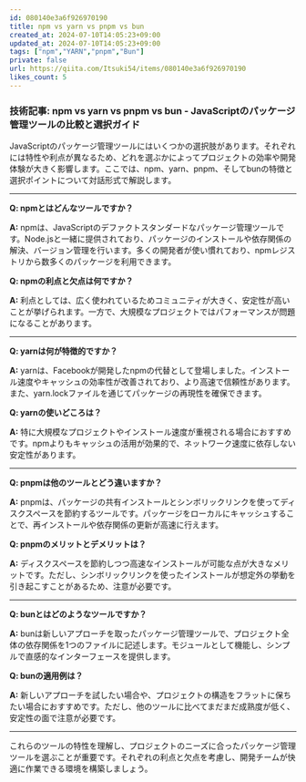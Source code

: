 ```yaml
---
id: 080140e3a6f926970190
title: npm vs yarn vs pnpm vs bun
created_at: 2024-07-10T14:05:23+09:00
updated_at: 2024-07-10T14:05:23+09:00
tags: ["npm","YARN","pnpm","Bun"]
private: false
url: https://qiita.com/Itsuki54/items/080140e3a6f926970190
likes_count: 5
---
```


### 技術記事: npm vs yarn vs pnpm vs bun - JavaScriptのパッケージ管理ツールの比較と選択ガイド

JavaScriptのパッケージ管理ツールにはいくつかの選択肢があります。それぞれには特性や利点が異なるため、どれを選ぶかによってプロジェクトの効率や開発体験が大きく影響します。ここでは、npm、yarn、pnpm、そしてbunの特徴と選択ポイントについて対話形式で解説します。

---

**Q: npmとはどんなツールですか？**

**A:**
npmは、JavaScriptのデファクトスタンダードなパッケージ管理ツールです。Node.jsと一緒に提供されており、パッケージのインストールや依存関係の解決、バージョン管理を行います。多くの開発者が使い慣れており、npmレジストリから数多くのパッケージを利用できます。

**Q: npmの利点と欠点は何ですか？**

**A:**
利点としては、広く使われているためコミュニティが大きく、安定性が高いことが挙げられます。一方で、大規模なプロジェクトではパフォーマンスが問題になることがあります。

---

**Q: yarnは何が特徴的ですか？**

**A:**
yarnは、Facebookが開発したnpmの代替として登場しました。インストール速度やキャッシュの効率性が改善されており、より高速で信頼性があります。また、yarn.lockファイルを通じてパッケージの再現性を確保できます。

**Q: yarnの使いどころは？**

**A:**
特に大規模なプロジェクトやインストール速度が重視される場合におすすめです。npmよりもキャッシュの活用が効果的で、ネットワーク速度に依存しない安定性があります。

---

**Q: pnpmは他のツールとどう違いますか？**

**A:**
pnpmは、パッケージの共有インストールとシンボリックリンクを使ってディスクスペースを節約するツールです。パッケージをローカルにキャッシュすることで、再インストールや依存関係の更新が高速に行えます。

**Q: pnpmのメリットとデメリットは？**

**A:**
ディスクスペースを節約しつつ高速なインストールが可能な点が大きなメリットです。ただし、シンボリックリンクを使ったインストールが想定外の挙動を引き起こすことがあるため、注意が必要です。

---

**Q: bunとはどのようなツールですか？**

**A:**
bunは新しいアプローチを取ったパッケージ管理ツールで、プロジェクト全体の依存関係を1つのファイルに記述します。モジュールとして機能し、シンプルで直感的なインターフェースを提供します。

**Q: bunの適用例は？**

**A:**
新しいアプローチを試したい場合や、プロジェクトの構造をフラットに保ちたい場合におすすめです。ただし、他のツールに比べてまだまだ成熟度が低く、安定性の面で注意が必要です。

---

これらのツールの特性を理解し、プロジェクトのニーズに合ったパッケージ管理ツールを選ぶことが重要です。それぞれの利点と欠点を考慮し、開発チームが快適に作業できる環境を構築しましょう。
